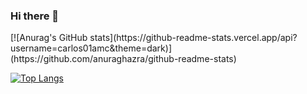 ### Hi there 👋

<div>
[![Anurag's GitHub stats](https://github-readme-stats.vercel.app/api?username=carlos01amc&theme=dark)](https://github.com/anuraghazra/github-readme-stats)

[![Top Langs](https://github-readme-stats.vercel.app/api/top-langs/?username=carlos01amc&layout=compact&theme=dark&hide=jupyter%20notebook)](https://github.com/anuraghazra/github-readme-stats)
 </div>
